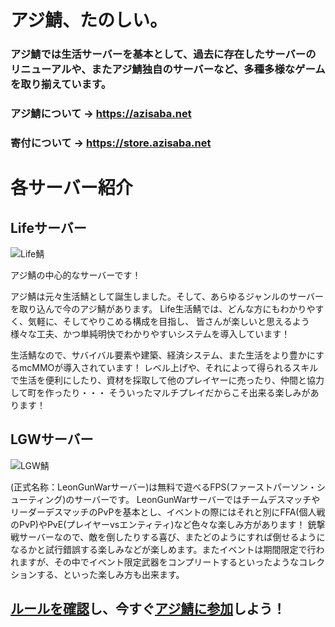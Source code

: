 
# アジ鯖、たのしい。

### アジ鯖では生活サーバーを基本として、過去に存在したサーバーのリニューアルや、またアジ鯖独自のサーバーなど、多種多様なゲームを取り揃えています。

### アジ鯖について → <https://azisaba.net>
### 寄付について → <https://store.azisaba.net>

# 各サーバー紹介

## Lifeサーバー

![Life鯖](https://image01.seesaawiki.jp/a/g/azisabaofficial-playing/zaeo0PNhKd.png)
 
アジ鯖の中心的なサーバーです！

アジ鯖は元々生活鯖として誕生しました。そして、あらゆるジャンルのサーバーを取り込んで今のアジ鯖があります。
Life生活鯖では、どんな方にもわかりやすく、気軽に、そしてやりこめる構成を目指し、
皆さんが楽しいと思えるよう様々な工夫、かつ単純明快でわかりやすいシステムを導入しています！

生活鯖なので、サバイバル要素や建築、経済システム、また生活をより豊かにするmcMMOが導入されています！
レベル上げや、それによって得られるスキルで生活を便利にしたり、資材を採取して他のプレイヤーに売ったり、仲間と協力して町を作ったり・・・
そういったマルチプレイだからこそ出来る楽しみがあります！
 

## LGWサーバー

![LGW鯖](https://i.gyazo.com/ad788efed5e3c33062962ca177dbb146.jpg)
 
(正式名称：LeonGunWarサーバー)は無料で遊べるFPS(ファーストパーソン・シューティング)のサーバーです。
LeonGunWarサーバーではチームデスマッチやリーダーデスマッチのPvPを基本とし、イベントの際にはそれと別にFFA(個人戦のPvP)やPvE(プレイヤーvsエンティティ)など色々な楽しみ方があります！
銃撃戦サーバーなので、敵を倒したりする喜び、またどのようにすれば倒せるようになるかと試行錯誤する楽しみなどが楽しめます。またイベントは期間限定で行われますが、その中でイベント限定武器をコンプリートするといったようなコレクションする、といった楽しみ方も出来ます。

## [ルールを確認](https://azisaba.net/terms)し、今すぐ[アジ鯖に参加](https://azisaba.net/join)しよう！
 
